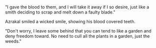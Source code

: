 "I gave the blood to them, and I will take it away if I so desire, just like a smith deciding to scrap and melt down a faulty blade."

Azrakal smiled a wicked smile, showing his blood covered teeth.

"Don't worry, I leave some behind that you can tend to like a garden and deny freedom toward. No need to cull all the plants in a garden, just the weeds."